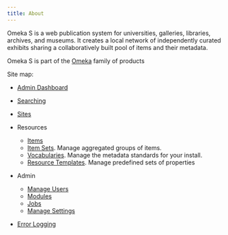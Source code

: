 ```yaml
---
title: About
---
```


Omeka S is a web publication system for universities, galleries, libraries, archives, and museums. It creates a local network of independently curated exhibits sharing a collaboratively built pool of items and their metadata.

Omeka S is part of the [Omeka](http://omeka.org) family of products

Site map:

* [Admin Dashboard](admin-dashboard.md)
* [Searching](search.md)
* [Sites](sites/sites.md)
* Resources
  * [Items](content/items.md)
  * [Item Sets](content/item-sets.md). Manage aggregated groups of items. 
  * [Vocabularies](content/vocabularies.md). Manage the metadata standards for your install.
  * [Resource Templates](content/resource-template.md). Manage predefined sets of properties 
* Admin
  * [Manage Users](users.md)
  * [Modules](modules/index.md)
  * [Jobs](jobs.md)
  * [Manage Settings](settings.md)

* [Error Logging](errorLogging.md)